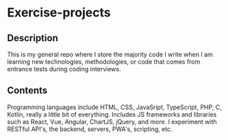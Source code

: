 # Exercise-projects

## Description

This is my general repo where I store the majority code I write when I am learning new technologies, methodologies, or code that comes from entrance tests during coding interviews.

## Contents

Programming languages include HTML, CSS, JavaSript, TypeScript, PHP, C, Kotlin, really a little bit of everything. Includes JS frameworks and libraries such as React, Vue, Angular, ChartJS, jQuery, and more. I experiment with RESTful API's, the backend, servers, PWA's, scripting, etc.
